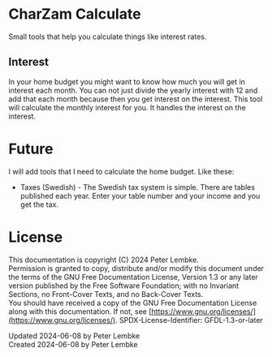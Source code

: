 # CharZam Calculate

Small tools that help you calculate things like interest rates.

## Interest

In your home budget you might want to know how much you will get in interest each month.
You can not just divide the yearly interest with 12 and add that each month because then you get interest on the interest.
This tool will calculate the monthly interest for you. It handles the interest on the interest.

# Future

I will add tools that I need to calculate the home budget. Like these:

- Taxes (Swedish) - The Swedish tax system is simple. There are tables published each year. Enter your table number and your income and you get the tax.

# License

This documentation is copyright (C) 2024 Peter Lembke.  
Permission is granted to copy, distribute and/or modify this document under the terms of the GNU Free Documentation
License, Version 1.3 or any later version published by the Free Software Foundation; with no Invariant Sections, no
Front-Cover Texts, and no Back-Cover Texts.  
You should have received a copy of the GNU Free Documentation License along with this documentation. If not,
see [https://www.gnu.org/licenses/](https://www.gnu.org/licenses/). SPDX-License-Identifier: GFDL-1.3-or-later

Updated 2024-06-08 by Peter Lembke  
Created 2024-06-08 by Peter Lembke  